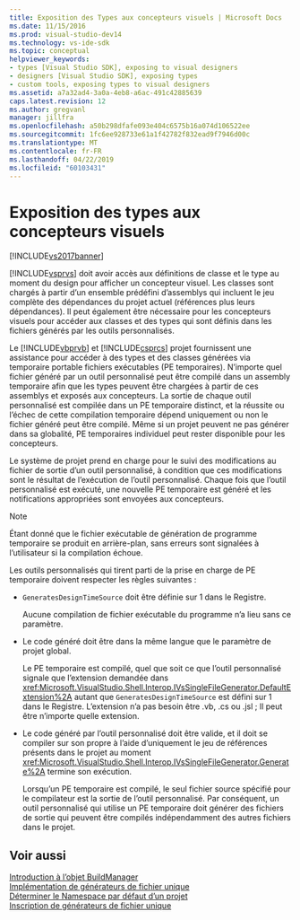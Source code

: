```yaml
---
title: Exposition des Types aux concepteurs visuels | Microsoft Docs
ms.date: 11/15/2016
ms.prod: visual-studio-dev14
ms.technology: vs-ide-sdk
ms.topic: conceptual
helpviewer_keywords:
- types [Visual Studio SDK], exposing to visual designers
- designers [Visual Studio SDK], exposing types
- custom tools, exposing types to visual designers
ms.assetid: a7a32ad4-3a0a-4eb8-a6ac-491c42885639
caps.latest.revision: 12
ms.author: gregvanl
manager: jillfra
ms.openlocfilehash: a50b298dfafe093e404c6575b16a074d106522ee
ms.sourcegitcommit: 1fc6ee928733e61a1f42782f832ead9f7946d00c
ms.translationtype: MT
ms.contentlocale: fr-FR
ms.lasthandoff: 04/22/2019
ms.locfileid: "60103431"
---
```

# <a name="exposing-types-to-visual-designers"></a>Exposition des types aux concepteurs visuels
[!INCLUDE[vs2017banner](../../includes/vs2017banner.md)]

[!INCLUDE[vsprvs](../../includes/vsprvs-md.md)] doit avoir accès aux définitions de classe et le type au moment du design pour afficher un concepteur visuel. Les classes sont chargés à partir d’un ensemble prédéfini d’assemblys qui incluent le jeu complète des dépendances du projet actuel (références plus leurs dépendances). Il peut également être nécessaire pour les concepteurs visuels pour accéder aux classes et des types qui sont définis dans les fichiers générés par les outils personnalisés.  
  
 Le [!INCLUDE[vbprvb](../../includes/vbprvb-md.md)] et [!INCLUDE[csprcs](../../includes/csprcs-md.md)] projet fournissent une assistance pour accéder à des types et des classes générées via temporaire portable fichiers exécutables (PE temporaires). N’importe quel fichier généré par un outil personnalisé peut être compilé dans un assembly temporaire afin que les types peuvent être chargées à partir de ces assemblys et exposés aux concepteurs. La sortie de chaque outil personnalisé est compilée dans un PE temporaire distinct, et la réussite ou l’échec de cette compilation temporaire dépend uniquement ou non le fichier généré peut être compilé. Même si un projet peuvent ne pas générer dans sa globalité, PE temporaires individuel peut rester disponible pour les concepteurs.  
  
 Le système de projet prend en charge pour le suivi des modifications au fichier de sortie d’un outil personnalisé, à condition que ces modifications sont le résultat de l’exécution de l’outil personnalisé. Chaque fois que l’outil personnalisé est exécuté, une nouvelle PE temporaire est généré et les notifications appropriées sont envoyées aux concepteurs.  
  
> [!NOTE]
>  Étant donné que le fichier exécutable de génération de programme temporaire se produit en arrière-plan, sans erreurs sont signalées à l’utilisateur si la compilation échoue.  
  
 Les outils personnalisés qui tirent parti de la prise en charge de PE temporaire doivent respecter les règles suivantes :  
  
- `GeneratesDesignTimeSource` doit être définie sur 1 dans le Registre.  
  
     Aucune compilation de fichier exécutable du programme n’a lieu sans ce paramètre.  
  
- Le code généré doit être dans la même langue que le paramètre de projet global.  
  
     Le PE temporaire est compilé, quel que soit ce que l’outil personnalisé signale que l’extension demandée dans <xref:Microsoft.VisualStudio.Shell.Interop.IVsSingleFileGenerator.DefaultExtension%2A> autant que `GeneratesDesignTimeSource` est défini sur 1 dans le Registre. L’extension n’a pas besoin être .vb, .cs ou .jsl ; Il peut être n’importe quelle extension.  
  
- Le code généré par l’outil personnalisé doit être valide, et il doit se compiler sur son propre à l’aide d’uniquement le jeu de références présents dans le projet au moment <xref:Microsoft.VisualStudio.Shell.Interop.IVsSingleFileGenerator.Generate%2A> termine son exécution.  
  
     Lorsqu’un PE temporaire est compilé, le seul fichier source spécifié pour le compilateur est la sortie de l’outil personnalisé. Par conséquent, un outil personnalisé qui utilise un PE temporaire doit générer des fichiers de sortie qui peuvent être compilés indépendamment des autres fichiers dans le projet.  
  
## <a name="see-also"></a>Voir aussi  
 [Introduction à l’objet BuildManager](http://msdn.microsoft.com/50080ec2-c1c9-412c-98ef-18d7f895e7fa)   
 [Implémentation de générateurs de fichier unique](../../extensibility/internals/implementing-single-file-generators.md)   
 [Déterminer le Namespace par défaut d’un projet](../../misc/determining-the-default-namespace-of-a-project.md)   
 [Inscription de générateurs de fichier unique](../../extensibility/internals/registering-single-file-generators.md)
